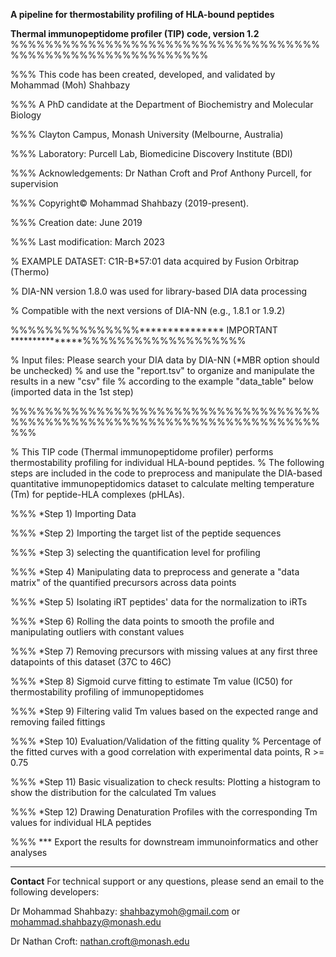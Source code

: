 **A pipeline for thermostability profiling of HLA-bound peptides** 

**Thermal immunopeptidome profiler (TIP) code, version 1.2** 
%%%%%%%%%%%%%%%%%%%%%%%%%%%%%%%%%%%%%%%%%%%%%%%%%%%%%%%%%%%

%%% This code has been created, developed, and validated by Mohammad (Moh) Shahbazy 

%%% A PhD candidate at the Department of Biochemistry and Molecular Biology 

%%% Clayton Campus, Monash University (Melbourne, Australia)

%%% Laboratory: Purcell Lab, Biomedicine Discovery Institute (BDI) 

%%% Acknowledgements: Dr Nathan Croft and Prof Anthony Purcell, for supervision

%%% Copyright© Mohammad Shahbazy (2019-present).


%%% Creation date: June 2019

%%% Last modification: March 2023

% EXAMPLE DATASET: C1R-B*57:01 data acquired by Fusion Orbitrap (Thermo)

% DIA-NN version 1.8.0 was used for library-based DIA data processing

% Compatible with the next versions of DIA-NN (e.g., 1.8.1 or 1.9.2)

%%%%%%%%%%%%%%%*************** IMPORTANT ***************%%%%%%%%%%%%%%%%%%%

% Input files: Please search your DIA data by DIA-NN (*MBR option should be unchecked) 
% and use the "report.tsv" to organize and manipulate the results in a new "csv" file 
% according to the example "data_table" below (imported data in the 1st step)

%%%%%%%%%%%%%%%%%%%%%%%%%%%%%%%%%%%%%%%%%%%%%%%%%%%%%%%%%%%%%%%%%%%%%%%%%%%

% This TIP code (Thermal immunopeptidome profiler) performs thermostability profiling for individual HLA-bound peptides. 
% The following steps are included in the code to preprocess and manipulate the DIA-based quantitative immunopeptidomics 
dataset to calculate melting temperature (Tm) for peptide-HLA complexes (pHLAs).

%%% *Step 1) Importing Data

%%% *Step 2) Importing the target list of the peptide sequences

%%% *Step 3) selecting the quantification level for profiling

%%% *Step 4) Manipulating data to preprocess and generate a "data matrix" of the quantified precursors across data points

%%% *Step 5) Isolating iRT peptides' data for the normalization to iRTs

%%% *Step 6) Rolling the data points to smooth the profile and manipulating outliers with constant values

%%% *Step 7) Removing precursors with missing values at any first three datapoints of this dataset (37C to 46C)

%%% *Step 8) Sigmoid curve fitting to estimate Tm value (IC50) for thermostability profiling of immunopeptidomes

%%% *Step 9) Filtering valid Tm values based on the expected range and removing failed fittings 

%%% *Step 10) Evaluation/Validation of the fitting quality 
% Percentage of the fitted curves with a good correlation with experimental data points, R >= 0.75  

%%% *Step 11) Basic visualization to check results: Plotting a histogram to show the distribution for the calculated Tm values

%%% *Step 12) Drawing Denaturation Profiles with the corresponding Tm values for individual HLA peptides

%%% *** Export the results for downstream immunoinformatics and other analyses
******************************************************************************************************

**Contact** For technical support or any questions, please send an email to the following developers:

Dr Mohammad Shahbazy: shahbazymoh@gmail.com or mohammad.shahbazy@monash.edu

Dr Nathan Croft: nathan.croft@monash.edu
